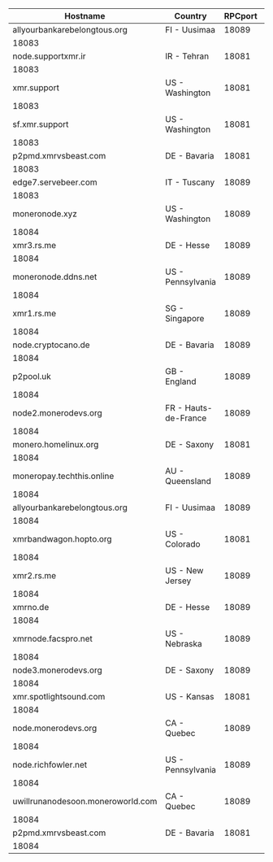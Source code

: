 Hostname | Country | RPCport | P2Pport
--- | --- | --- | ---
allyourbankarebelongtous.org | FI - Uusimaa | 18089
 | 18083
node.supportxmr.ir | IR - Tehran | 18081
 | 18083
xmr.support | US - Washington | 18081
 | 18083
sf.xmr.support | US - Washington | 18081
 | 18083
p2pmd.xmrvsbeast.com | DE - Bavaria | 18081
 | 18083
edge7.servebeer.com | IT - Tuscany | 18089
 | 18083
moneronode.xyz | US - Washington | 18089
 | 18084
xmr3.rs.me | DE - Hesse | 18089
 | 18084
moneronode.ddns.net | US - Pennsylvania | 18089
 | 18084
xmr1.rs.me | SG - Singapore | 18089
 | 18084
node.cryptocano.de | DE - Bavaria | 18089
 | 18084
p2pool.uk | GB - England | 18089
 | 18084
node2.monerodevs.org | FR - Hauts-de-France | 18089
 | 18084
monero.homelinux.org | DE - Saxony | 18081
 | 18084
moneropay.techthis.online | AU - Queensland | 18089
 | 18084
allyourbankarebelongtous.org | FI - Uusimaa | 18089
 | 18084
xmrbandwagon.hopto.org | US - Colorado | 18081
 | 18084
xmr2.rs.me | US - New Jersey | 18089
 | 18084
xmrno.de | DE - Hesse | 18089
 | 18084
xmrnode.facspro.net | US - Nebraska | 18089
 | 18084
node3.monerodevs.org | DE - Saxony | 18089
 | 18084
xmr.spotlightsound.com | US - Kansas | 18081
 | 18084
node.monerodevs.org | CA - Quebec | 18089
 | 18084
node.richfowler.net | US - Pennsylvania | 18089
 | 18084
uwillrunanodesoon.moneroworld.com | CA - Quebec | 18089
 | 18084
p2pmd.xmrvsbeast.com | DE - Bavaria | 18081
 | 18084
